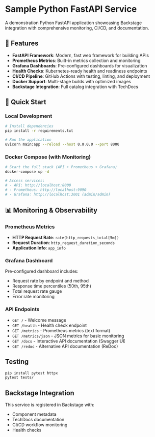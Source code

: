 # Sample Python FastAPI Service

A demonstration Python FastAPI application showcasing Backstage integration with comprehensive monitoring, CI/CD, and documentation.

## 🚀 Features

- **FastAPI Framework**: Modern, fast web framework for building APIs
- **Prometheus Metrics**: Built-in metrics collection and monitoring
- **Grafana Dashboards**: Pre-configured dashboards for visualization
- **Health Checks**: Kubernetes-ready health and readiness endpoints
- **CI/CD Pipeline**: GitHub Actions with testing, linting, and deployment
- **Docker Support**: Multi-stage builds with optimized images
- **Backstage Integration**: Full catalog integration with TechDocs

## 🏃 Quick Start

### Local Development
```bash
# Install dependencies
pip install -r requirements.txt

# Run the application
uvicorn main:app --reload --host 0.0.0.0 --port 8000
```

### Docker Compose (with Monitoring)
```bash
# Start the full stack (API + Prometheus + Grafana)
docker-compose up -d

# Access services:
# - API: http://localhost:8000
# - Prometheus: http://localhost:9090
# - Grafana: http://localhost:3001 (admin/admin)
```

## 📊 Monitoring & Observability

### Prometheus Metrics
- **HTTP Request Rate**: `rate(http_requests_total[5m])`
- **Request Duration**: `http_request_duration_seconds`
- **Application Info**: `app_info`

### Grafana Dashboard
Pre-configured dashboard includes:
- Request rate by endpoint and method
- Response time percentiles (50th, 95th)
- Total request rate gauge
- Error rate monitoring

### API Endpoints

- `GET /` - Welcome message
- `GET /health` - Health check endpoint
- `GET /metrics` - Prometheus metrics (text format)
- `GET /metrics/json` - JSON metrics for basic monitoring
- `GET /docs` - Interactive API documentation (Swagger UI)
- `GET /redoc` - Alternative API documentation (ReDoc)

## Testing

```bash
pip install pytest httpx
pytest tests/
```

## Backstage Integration

This service is registered in Backstage with:
- Component metadata
- TechDocs documentation
- CI/CD workflow monitoring
- Health checks

